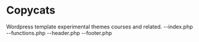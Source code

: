 # Copycats
Wordpress template experimental themes courses and related.
--index.php
--functions.php
--header.php
--footer.php
